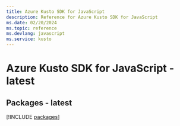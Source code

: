 ```yaml
---
title: Azure Kusto SDK for JavaScript
description: Reference for Azure Kusto SDK for JavaScript
ms.date: 02/20/2024
ms.topic: reference
ms.devlang: javascript
ms.service: kusto
---
```

# Azure Kusto SDK for JavaScript - latest
## Packages - latest
[!INCLUDE [packages](kusto-index.md)]